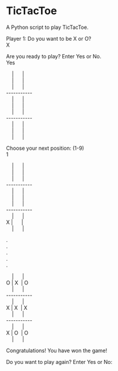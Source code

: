 # TicTacToe<br>
A Python script to play TicTacToe.<br>

Player 1: Do you want to be X or O? <br>
X<br>

Are you ready to play? Enter Yes or No.<br>
Yes<br>
<body>
 &nbsp;&nbsp;&nbsp;  | &nbsp;&nbsp;&nbsp;&nbsp;  |<br>
 &nbsp;&nbsp;&nbsp;  | &nbsp;&nbsp;&nbsp;&nbsp;  |<br> 
 &nbsp;&nbsp;&nbsp;  | &nbsp;&nbsp;&nbsp;&nbsp;  |<br>
----------- <br>
 &nbsp;&nbsp;&nbsp;  | &nbsp;&nbsp;&nbsp;&nbsp;  |<br>
 &nbsp;&nbsp;&nbsp;  | &nbsp;&nbsp;&nbsp;&nbsp;  |<br> 
 &nbsp;&nbsp;&nbsp;  | &nbsp;&nbsp;&nbsp;&nbsp;  |<br>
-----------<br>
 &nbsp;&nbsp;&nbsp;  | &nbsp;&nbsp;&nbsp;&nbsp;  |<br>
 &nbsp;&nbsp;&nbsp;  | &nbsp;&nbsp;&nbsp;&nbsp;  |<br>  
 &nbsp;&nbsp;&nbsp;  | &nbsp;&nbsp;&nbsp;&nbsp;  |<br>

Choose your next position: (1-9)<br>
1<br>

 &nbsp;&nbsp;&nbsp;  | &nbsp;&nbsp;&nbsp;&nbsp;   |<br>
 &nbsp;&nbsp;&nbsp;  | &nbsp;&nbsp;&nbsp;&nbsp;   |<br>
 &nbsp;&nbsp;&nbsp;  | &nbsp;&nbsp;&nbsp;&nbsp;   |<br>
-----------<br>
 &nbsp;&nbsp;&nbsp;  | &nbsp;&nbsp;&nbsp;&nbsp;   |<br>
 &nbsp;&nbsp;&nbsp;  | &nbsp;&nbsp;&nbsp;&nbsp;   |<br> 
 &nbsp;&nbsp;&nbsp;  | &nbsp;&nbsp;&nbsp;&nbsp;   |<br>
-----------<br>
 &nbsp;&nbsp;&nbsp;  | &nbsp;&nbsp;&nbsp;&nbsp;  |<br>
 X | &nbsp;&nbsp;&nbsp;&nbsp;  |<br> 
 &nbsp;&nbsp;&nbsp;  | &nbsp;&nbsp;&nbsp;&nbsp;  |<br>

.<br>
.<br>
.<br>
.<br>
.<br>

&nbsp;&nbsp;&nbsp;   | &nbsp;&nbsp;&nbsp;&nbsp;  |	<br>
 O | X&nbsp;&nbsp;| O	<br>
&nbsp;&nbsp;&nbsp;   | &nbsp;&nbsp;&nbsp;&nbsp;  |	<br>
-----------	<br>
&nbsp;&nbsp;&nbsp;   | &nbsp;&nbsp;&nbsp;&nbsp;  |	<br>
 X | X&nbsp;&nbsp;| X	<br>
&nbsp;&nbsp;&nbsp;   | &nbsp;&nbsp;&nbsp;&nbsp;  |	<br>
-----------	<br>
 &nbsp;&nbsp;&nbsp;  | &nbsp;&nbsp;&nbsp;&nbsp;  |	<br>
 X | O&nbsp;&nbsp;| O	<br>
 &nbsp;&nbsp;&nbsp;  | &nbsp;&nbsp;&nbsp;&nbsp;  |	<br>
</body>
Congratulations! You have won the game!<br>

Do you want to play again? Enter Yes or No:

